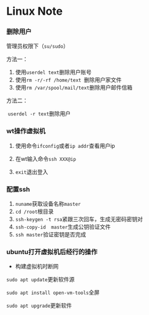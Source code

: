 # Linux Note

### 删除用户

管理员权限下（`su/sudo`）

方法一：

1. 使用`userdel text`删除用户账号
2. 使用`rm -r/-rf /home/text `删除用户家文件
3. 使用`rm /var/spool/mail/text`删除用户邮件信箱

方法二：

​	`userdel -r text`删除用户

### wt操作虚拟机

1. 使用命令`ifconfig`或者`ip addr`查看用户ip

2. 在wt输入命令`ssh XXX@ip`

3. `exit`退出登入

### 配置ssh

1. `nuname`获取设备名称`master`
2. `cd /root`根目录
3. `ssh-keygen -t rsa`紧跟三次回车，生成无密码密钥对
4. `ssh-copy-id  master`生成公钥验证文件
5. `ssh master`验证密钥是否完成

### ubuntu打开虚拟机后经行的操作

- 构建虚拟机时断网

`sudo apt update`更新软件源

`sudo apt install open-vm-tools`全屏

`sudo apt upgrade`更新软件
